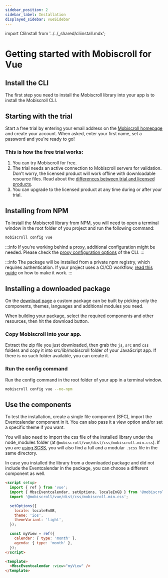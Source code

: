```yaml
---
sidebar_position: 2
sidebar_label: Installation
displayed_sidebar: vueSidebar
---
```


import CliInstall from '../../\_shared/cliinstall.mdx';

# Getting started with Mobiscroll for Vue

## Install the CLI

The first step you need to install the Mobiscroll library into your app is to install the Mobiscroll CLI.

<CliInstall />

## Starting with the trial

Start a free trial by entering your email address on the [Mobiscroll homepage](https://mobiscroll.com) and create your account. When asked, enter your first name, set a password and you're ready to go!

### This is how the free trial works:
1. You can try Mobiscroll for free.
2. The trial needs an active connection to Mobiscroll servers for validation. Don't worry, the licensed product will work offline with downloadable resource files.
Read about the [differences between trial and licensed products](http://help.mobiscroll.com/trials/what-are-the-limitations-of-the-trial).
3. You can upgrade to the licensed product at any time during or after your trial.


## Installing from NPM

To install the Mobiscroll library from NPM, you will need to open a terminal window in the root folder of you project and run the following command:

```bash
mobiscroll config vue
```

:::info
If you're working behind a proxy, additional configuration might be needed. Please check the [proxy configuration options](https://docs.mobiscroll.com/cli#proxy) of the CLI.
:::

:::info
The package will be installed from a private npm registry, which requires authentication. If your project uses a CI/CD workflow, [read this guide](http://help.mobiscroll.com/en/articles/1195431-installing-mobiscroll-with-npm#setting-up-for-cicd) on how to make it work.
:::

## Installing a downloaded package

On the [download page](https://download.mobiscroll.com/) a custom package can be built by picking only the components, themes, languages and additional modules you need.

When building your package, select the required components and other resources, then hit the download button.

### Copy Mobiscroll into your app.

Extract the zip file you just downloaded, then grab the `js`, `src` and `css` folders and copy it into src/lib/mobiscroll folder of your JavaScript app. If there is no such folder available, you can create it.

### Run the config command

Run the config command in the root folder of your app in a terminal window.

```bash
mobiscroll config vue --no-npm
```

## Use the components

To test the installation, create a single file component (SFC), import the Eventcalendar component in it. You can also pass it a view option and/or set a specific theme if you want.

You will also need to import the css file of the installed library under the node_modules folder (at `@mobiscroll/vue/dist/css/mobiscroll.min.css`). If you are [using SCSS](https://sass-lang.com/), you will also find a full and a modular `.scss` file in the same directory.

In case you installed the library from a downloaded package and did not include the Eventcalendar in the package, you can choose a different component as well.

```html
<script setup>
  import { ref } from 'vue';
  import { MbscEventcalendar, setOptions, localeEnGB } from '@mobiscroll/vue';
  import '@mobiscroll/vue/dist/css/mobiscroll.min.css';

  setOptions({
    locale: localeEnGB,
    theme: 'ios',
    themeVariant: 'light',
  });

  const myView = ref({
    calendar: { type: 'month' },
    agenda: { type: 'month' },
  });
</script>

<template>
  <MbscEventcalendar :view="myView" />
</template>
```
